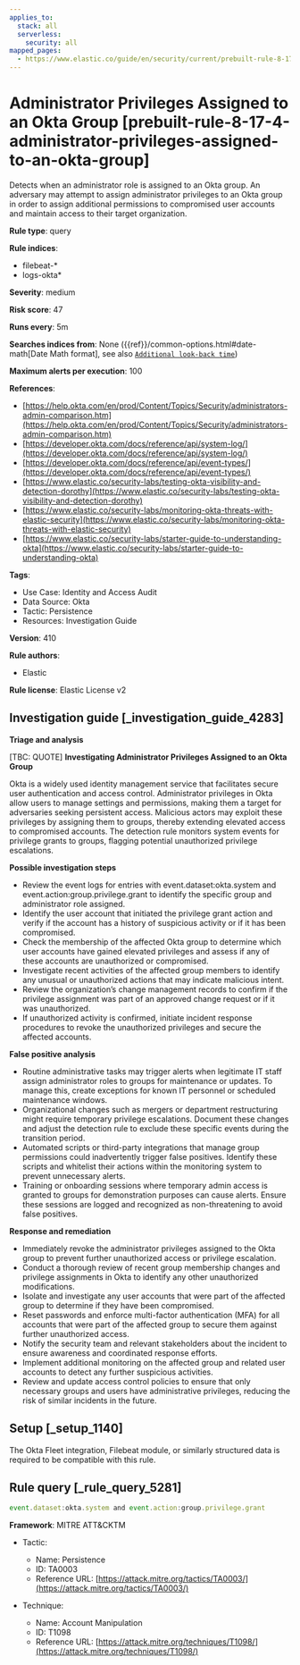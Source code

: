 ```yaml
---
applies_to:
  stack: all
  serverless:
    security: all
mapped_pages:
  - https://www.elastic.co/guide/en/security/current/prebuilt-rule-8-17-4-administrator-privileges-assigned-to-an-okta-group.html
---
```


# Administrator Privileges Assigned to an Okta Group [prebuilt-rule-8-17-4-administrator-privileges-assigned-to-an-okta-group]

Detects when an administrator role is assigned to an Okta group. An adversary may attempt to assign administrator privileges to an Okta group in order to assign additional permissions to compromised user accounts and maintain access to their target organization.

**Rule type**: query

**Rule indices**:

* filebeat-*
* logs-okta*

**Severity**: medium

**Risk score**: 47

**Runs every**: 5m

**Searches indices from**: None ({{ref}}/common-options.html#date-math[Date Math format], see also [`Additional look-back time`](docs-content://solutions/security/detect-and-alert/create-detection-rule.md#rule-schedule))

**Maximum alerts per execution**: 100

**References**:

* [https://help.okta.com/en/prod/Content/Topics/Security/administrators-admin-comparison.htm](https://help.okta.com/en/prod/Content/Topics/Security/administrators-admin-comparison.htm)
* [https://developer.okta.com/docs/reference/api/system-log/](https://developer.okta.com/docs/reference/api/system-log/)
* [https://developer.okta.com/docs/reference/api/event-types/](https://developer.okta.com/docs/reference/api/event-types/)
* [https://www.elastic.co/security-labs/testing-okta-visibility-and-detection-dorothy](https://www.elastic.co/security-labs/testing-okta-visibility-and-detection-dorothy)
* [https://www.elastic.co/security-labs/monitoring-okta-threats-with-elastic-security](https://www.elastic.co/security-labs/monitoring-okta-threats-with-elastic-security)
* [https://www.elastic.co/security-labs/starter-guide-to-understanding-okta](https://www.elastic.co/security-labs/starter-guide-to-understanding-okta)

**Tags**:

* Use Case: Identity and Access Audit
* Data Source: Okta
* Tactic: Persistence
* Resources: Investigation Guide

**Version**: 410

**Rule authors**:

* Elastic

**Rule license**: Elastic License v2

## Investigation guide [_investigation_guide_4283]

**Triage and analysis**

[TBC: QUOTE]
**Investigating Administrator Privileges Assigned to an Okta Group**

Okta is a widely used identity management service that facilitates secure user authentication and access control. Administrator privileges in Okta allow users to manage settings and permissions, making them a target for adversaries seeking persistent access. Malicious actors may exploit these privileges by assigning them to groups, thereby extending elevated access to compromised accounts. The detection rule monitors system events for privilege grants to groups, flagging potential unauthorized privilege escalations.

**Possible investigation steps**

* Review the event logs for entries with event.dataset:okta.system and event.action:group.privilege.grant to identify the specific group and administrator role assigned.
* Identify the user account that initiated the privilege grant action and verify if the account has a history of suspicious activity or if it has been compromised.
* Check the membership of the affected Okta group to determine which user accounts have gained elevated privileges and assess if any of these accounts are unauthorized or compromised.
* Investigate recent activities of the affected group members to identify any unusual or unauthorized actions that may indicate malicious intent.
* Review the organization’s change management records to confirm if the privilege assignment was part of an approved change request or if it was unauthorized.
* If unauthorized activity is confirmed, initiate incident response procedures to revoke the unauthorized privileges and secure the affected accounts.

**False positive analysis**

* Routine administrative tasks may trigger alerts when legitimate IT staff assign administrator roles to groups for maintenance or updates. To manage this, create exceptions for known IT personnel or scheduled maintenance windows.
* Organizational changes such as mergers or department restructuring might require temporary privilege escalations. Document these changes and adjust the detection rule to exclude these specific events during the transition period.
* Automated scripts or third-party integrations that manage group permissions could inadvertently trigger false positives. Identify these scripts and whitelist their actions within the monitoring system to prevent unnecessary alerts.
* Training or onboarding sessions where temporary admin access is granted to groups for demonstration purposes can cause alerts. Ensure these sessions are logged and recognized as non-threatening to avoid false positives.

**Response and remediation**

* Immediately revoke the administrator privileges assigned to the Okta group to prevent further unauthorized access or privilege escalation.
* Conduct a thorough review of recent group membership changes and privilege assignments in Okta to identify any other unauthorized modifications.
* Isolate and investigate any user accounts that were part of the affected group to determine if they have been compromised.
* Reset passwords and enforce multi-factor authentication (MFA) for all accounts that were part of the affected group to secure them against further unauthorized access.
* Notify the security team and relevant stakeholders about the incident to ensure awareness and coordinated response efforts.
* Implement additional monitoring on the affected group and related user accounts to detect any further suspicious activities.
* Review and update access control policies to ensure that only necessary groups and users have administrative privileges, reducing the risk of similar incidents in the future.


## Setup [_setup_1140]

The Okta Fleet integration, Filebeat module, or similarly structured data is required to be compatible with this rule.


## Rule query [_rule_query_5281]

```js
event.dataset:okta.system and event.action:group.privilege.grant
```

**Framework**: MITRE ATT&CKTM

* Tactic:

    * Name: Persistence
    * ID: TA0003
    * Reference URL: [https://attack.mitre.org/tactics/TA0003/](https://attack.mitre.org/tactics/TA0003/)

* Technique:

    * Name: Account Manipulation
    * ID: T1098
    * Reference URL: [https://attack.mitre.org/techniques/T1098/](https://attack.mitre.org/techniques/T1098/)



